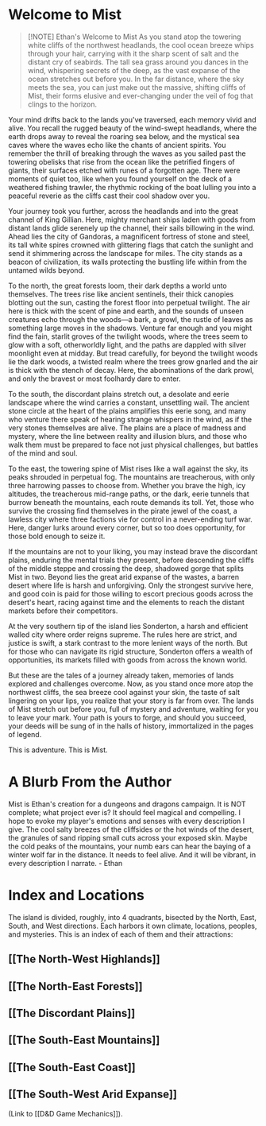 # Welcome to Mist

> [!NOTE] Ethan's Welcome to Mist
> As you stand atop the towering white cliffs of the northwest headlands, the cool ocean breeze whips through your hair, carrying with it the sharp scent of salt and the distant cry of seabirds. The tall sea grass around you dances in the wind, whispering secrets of the deep, as the vast expanse of the ocean stretches out before you. In the far distance, where the sky meets the sea, you can just make out the massive, shifting cliffs of Mist, their forms elusive and ever-changing under the veil of fog that clings to the horizon.
>
Your mind drifts back to the lands you've traversed, each memory vivid and alive. You recall the rugged beauty of the wind-swept headlands, where the earth drops away to reveal the roaring sea below, and the mystical sea caves where the waves echo like the chants of ancient spirits. You remember the thrill of breaking through the waves as you sailed past the towering obelisks that rise from the ocean like the petrified fingers of giants, their surfaces etched with runes of a forgotten age. There were moments of quiet too, like when you found yourself on the deck of a weathered fishing trawler, the rhythmic rocking of the boat lulling you into a peaceful reverie as the cliffs cast their cool shadow over you.
>
Your journey took you further, across the headlands and into the great channel of King Gillian. Here, mighty merchant ships laden with goods from distant lands glide serenely up the channel, their sails billowing in the wind. Ahead lies the city of Gandoras, a magnificent fortress of stone and steel, its tall white spires crowned with glittering flags that catch the sunlight and send it shimmering across the landscape for miles. The city stands as a beacon of civilization, its walls protecting the bustling life within from the untamed wilds beyond.
>
To the north, the great forests loom, their dark depths a world unto themselves. The trees rise like ancient sentinels, their thick canopies blotting out the sun, casting the forest floor into perpetual twilight. The air here is thick with the scent of pine and earth, and the sounds of unseen creatures echo through the woods—a bark, a growl, the rustle of leaves as something large moves in the shadows. Venture far enough and you might find the fain, starlit groves of the twilight woods, where the trees seem to glow with a soft, otherworldly light, and the paths are dappled with silver moonlight even at midday. But tread carefully, for beyond the twilight woods lie the dark woods, a twisted realm where the trees grow gnarled and the air is thick with the stench of decay. Here, the abominations of the dark prowl, and only the bravest or most foolhardy dare to enter.
>
To the south, the discordant plains stretch out, a desolate and eerie landscape where the wind carries a constant, unsettling wail. The ancient stone circle at the heart of the plains amplifies this eerie song, and many who venture there speak of hearing strange whispers in the wind, as if the very stones themselves are alive. The plains are a place of madness and mystery, where the line between reality and illusion blurs, and those who walk them must be prepared to face not just physical challenges, but battles of the mind and soul.
>
To the east, the towering spine of Mist rises like a wall against the sky, its peaks shrouded in perpetual fog. The mountains are treacherous, with only three harrowing passes to choose from. Whether you brave the high, icy altitudes, the treacherous mid-range paths, or the dark, eerie tunnels that burrow beneath the mountains, each route demands its toll. Yet, those who survive the crossing find themselves in the pirate jewel of the coast, a lawless city where three factions vie for control in a never-ending turf war. Here, danger lurks around every corner, but so too does opportunity, for those bold enough to seize it.
>
If the mountains are not to your liking, you may instead brave the discordant plains, enduring the mental trials they present, before descending the cliffs of the middle steppe and crossing the deep, shadowed gorge that splits Mist in two. Beyond lies the great arid expanse of the wastes, a barren desert where life is harsh and unforgiving. Only the strongest survive here, and good coin is paid for those willing to escort precious goods across the desert's heart, racing against time and the elements to reach the distant markets before their competitors.
>
At the very southern tip of the island lies Sonderton, a harsh and efficient walled city where order reigns supreme. The rules here are strict, and justice is swift, a stark contrast to the more lenient ways of the north. But for those who can navigate its rigid structure, Sonderton offers a wealth of opportunities, its markets filled with goods from across the known world.
>
But these are the tales of a journey already taken, memories of lands explored and challenges overcome. Now, as you stand once more atop the northwest cliffs, the sea breeze cool against your skin, the taste of salt lingering on your lips, you realize that your story is far from over. The lands of Mist stretch out before you, full of mystery and adventure, waiting for you to leave your mark. Your path is yours to forge, and should you succeed, your deeds will be sung of in the halls of history, immortalized in the pages of legend.
>
This is adventure. This is Mist.
# A Blurb From the Author
Mist is Ethan's creation for a dungeons and dragons campaign. It is NOT complete; what project ever is? It should feel magical and compelling. I hope to evoke my player's emotions and senses with every description I give. The cool salty breezes of the cliffsides or the hot winds of the desert, the granules of sand ripping small cuts across your exposed skin. Maybe the cold peaks of the mountains, your numb ears can hear the baying of a winter wolf far in the distance. It needs to feel alive. And it will be vibrant, in every description I narrate. - Ethan
# Index and Locations
The island is divided, roughly, into 4 quadrants, bisected by the North, East, South, and West directions. Each harbors it own climate, locations, peoples, and mysteries. This is an index of each of them and their attractions:
## [[The North-West Highlands]]
## [[The North-East Forests]]
## [[The Discordant Plains]]
## [[The South-East Mountains]]
## [[The South-East Coast]]
## [[The South-West Arid Expanse]]

(Link to [[D&D Game Mechanics]]).